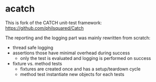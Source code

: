 # acatch
This is fork of the  CATCH unit-test framework:
https://github.com/philsquared/Catch

The reporting and the logging part was mainly rewritten from scratch:
 - thread safe logging
 - assertions those have minimal overhead during success
    - only the test is evaluated and logging is performed on success
 - fixture vs. method tests
    - fixtures are created once and has a setup/teardown cycle
	- method test instantiate new objects for each tests

